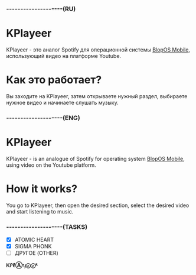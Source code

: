 ### --------------------(RU)
# KPlayeer
KPlayeer - это аналог Spotify для операционной системы [BlopOS Mobile](https://t.me/blopsoft), использующий видео на платформе Youtube.
# Как это работает?
Вы заходите на KPlayeer, затем открываете нужный раздел, выбираете нужное видео и начинаете слушать музыку.
### --------------------(ENG)
# KPlayeer
KPlayeer - is an analogue of Spotify for operating system [BlopOS Mobile](https://t.me/blopsoft), using video on the Youtube platform.
# How it works?
You go to KPlayeer, then open the desired section, select the desired video and start listening to music.
### --------------------(TASKS)
- [x] ATOMIC HEART
- [x] SIGMA PHONK
- [ ] ДРУГОЕ (OTHER)

**ᏦᎵℓⒶᥡⓔⓔᴿ**

